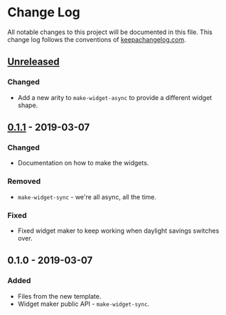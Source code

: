 # Change Log
All notable changes to this project will be documented in this file. This change log follows the conventions of [keepachangelog.com](http://keepachangelog.com/).

## [Unreleased]
### Changed
- Add a new arity to `make-widget-async` to provide a different widget shape.

## [0.1.1] - 2019-03-07
### Changed
- Documentation on how to make the widgets.

### Removed
- `make-widget-sync` - we're all async, all the time.

### Fixed
- Fixed widget maker to keep working when daylight savings switches over.

## 0.1.0 - 2019-03-07
### Added
- Files from the new template.
- Widget maker public API - `make-widget-sync`.

[Unreleased]: https://github.com/your-name/jepsen/compare/0.1.1...HEAD
[0.1.1]: https://github.com/your-name/jepsen/compare/0.1.0...0.1.1
